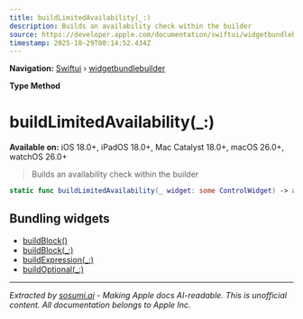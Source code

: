 ```yaml
---
title: buildLimitedAvailability(_:)
description: Builds an availability check within the builder
source: https://developer.apple.com/documentation/swiftui/widgetbundlebuilder/buildlimitedavailability(_:)
timestamp: 2025-10-29T00:14:52.434Z
---
```


**Navigation:** [Swiftui](/documentation/swiftui) › [widgetbundlebuilder](/documentation/swiftui/widgetbundlebuilder)

**Type Method**

# buildLimitedAvailability(_:)

**Available on:** iOS 18.0+, iPadOS 18.0+, Mac Catalyst 18.0+, macOS 26.0+, watchOS 26.0+

> Builds an availability check within the builder

```swift
static func buildLimitedAvailability(_ widget: some ControlWidget) -> any Widget & _LimitedAvailabilityWidgetMarker
```

## Bundling widgets

- [buildBlock()](/documentation/swiftui/widgetbundlebuilder/buildblock())
- [buildBlock(_:)](/documentation/swiftui/widgetbundlebuilder/buildblock(_:))
- [buildExpression(_:)](/documentation/swiftui/widgetbundlebuilder/buildexpression(_:))
- [buildOptional(_:)](/documentation/swiftui/widgetbundlebuilder/buildoptional(_:))

---

*Extracted by [sosumi.ai](https://sosumi.ai) - Making Apple docs AI-readable.*
*This is unofficial content. All documentation belongs to Apple Inc.*
